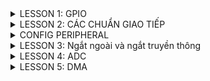 <details>
  <summary>LESSON 1: GPIO</summary>
  Để sử dụng ngoại vi GPIO ta cần thực hiện các bước sau :
  
  ![image](https://github.com/user-attachments/assets/0c621346-dd76-4e1b-be1c-ae0e3be759b1)
  
 * B1: Cấp xung clock cho ngoại vi
  Ta cần phải đọc vào diagram của mỗi loại để biết được cần phải cấp xung clock cho bus nào trên ngoại vi
  dưới đây là diagram của dòng stm32f103
  
  ![image](https://github.com/user-attachments/assets/6064d888-84fb-4ada-9d8f-b8004c4eab84)

Ví dụ: nếu bạn muốn sử dụng chân PA2 thì bạn phải cấp xung cho GPIO, muốn cấp xung cho GPIO thì phải cấp xung cho bus mà GPIO treo lên là APB2.

  * Trong VDK STM32 thì thanh ghi dùng để cấp clock là thanh ghi RCC

  * Mình sử dụng thư viện chuẩn, cú pháp để cấp/không cấp clock cho một ngoại vi là: RCC_@PeriphClockCmd(A, B) , với @ là tên bus mà mình muốn cấp clock(AHB, APB1, APB2), A là ngoại vi mà mình muốn cấp clock(RCC_APB2Periph_GPIOC,....), B là cho phép cấp/không cấp (ENABLE,...).
  
* B2 : Cấu hình ngoại vi cho GPIO
  cấu hình cho GPIO có 3 thông số chính là : pin, mode, speed.
    * Pin : Là chân mình muốn dùng (0->15)
    * mode : loại chức năng mà bạn muốn dùng, 2 chức năng cơ bản nhất của GPIO chính là Input và Output và 1 số chức năng khác như analog ...
      * cú pháp : GPIO_Mode_IN_FLOATING /GPIO_Mode_Out_PP
      * Input (đầu vào) : có nhiều loại ví dụ như floating, input_pullup, input_pulldown
          + Input floating: Đầu vào thả nổi, điện áp không cố định dao động từ 0V tới Vcc ( thông qua điện trở )
          + Input pull up: Đầu vào có trở kéo lên (điện áp mặc định trên chân là Vcc)
          + Input pull down: Đầu vào có trở kéo xuống (điện áp mặc định trên chân là 0V)
          + GPIO_Mode_AIN: Đầu vào tương tự, dùng để đo ADC
       Để hiểu rõ hơn thì nôn na là: ví dụ bạn có 1 nút nhấn đi, bạn để trạng thái mặc định là 1(tức là chưa làm gì thì trạng thái nó là 1), khi tác động trạng thái nó là 0. 
       Lúc đó bạn thiết kế bài toán là nhấn nút led sẽ sáng thì làm sao nó biết được là bạn nhấn nút? thì lúc đó nếu nó nhận được tín hiệu 0(tức là có sự thay đổi trạng thái 
       từ 0 về 1) thì nó sẽ thực hiện lệnh bật đèn.
      * Output (đầu ra): xuất tín hiệu ra ngoài . Thường dùng 2 loại chính opendrain và push-pull(pull-up & pull-down).
          + Ouput Opendrain: Đầu ra dạng cực máng hở. Chỉ có thể kéo về 0V bằng cách ghi bit 0, khi ghi bit 1, chân IO sẽ có điện áp tương ứng với nguồn nối vào IO đó.
          Khi sử dụng mode Push-pull thì trong đó nó cấu hình sẵn một điện trở rồi(kéo lên hoặc kéo xuống) nhưng ở I2C nó đã có sẵn điện trở kéo lên rồi, nên dùng OD để      
          không cần điện trở kéo cho vi điều khiển nữa. Tại vì mình đã có điện trở kéo lên rồi giờ config thêm nó sẽ gây xung đột
          + Ouput Push Pull : tương tự như pull up và pull down của input.
          * Khi nào dùng opendrain và khi nào dùng push-pull? Khi bạn muốn on/off,pwm thì dùng push. Còn opendrain thì với những giao thức nào ở trạng thái mặc định của nó đã có trở kéo lên nguồn rồi thì trong vi điều khiển ko cần dùng nữa ví dụ:làm việc với giao thức I2C 😊
     * speed : tốc độ nhận hoặc xuất tín hiệu , có 3 loại : GPIO_Speed_10MHz ,GPIO_Speed_2MHz, GPIO_Speed_50MHz thông thường thì chọn 50MHz
* Vấn đề đặt ra ở đây là? trong một chương trình mình muốn dùng 1 lúc nhiều chân đi chẳng lẻ lần nào mình cũng gọi các tham số ra , như thế sẽ rất chi là mệt, nên để tối ưu thì mình sẽ tạo 1 struct mà nó có cùng tính chất như:mode, pin, speed. Trong thư viện chuẩn, struct đó có tên là GPIO_InitTypeDef. Struct là một kiểu dữ liệu nên mình sẽ khai báo 1 biến và dùng biến đó trỏ tới các tham số trong struct. Các cấu hình sẽ lưu giá trị vào biến đó. Vậy là đã cấu hình cho 1 chân đã xong, và mình sẽ truyền 2 tham số đó là tên GPIO:GPIO cần dùng và cấu hình mình vừa mới config: con trỏ tới biến đó.

* một số hàm thông dụng :
uint8_t GPIO_ReadInputDataBit(GPIO_TypeDef* GPIOx, uint16_t GPIO_Pin);

uint16_t GPIO_ReadInputData(GPIO_TypeDef* GPIOx);

uint8_t GPIO_ReadOutputDataBit(GPIO_TypeDef* GPIOx, uint16_t GPIO_Pin);

uint16_t GPIO_ReadOutputData(GPIO_TypeDef* GPIOx);

void GPIO_SetBits(GPIO_TypeDef* GPIOx, uint16_t GPIO_Pin);//0b0000….0010

void GPIO_ResetBits(GPIO_TypeDef* GPIOx, uint16_t GPIO_Pin);

void GPIO_WriteBit(GPIO_TypeDef* GPIOx, uint16_t GPIO_Pin, BitAction BitVal);

void GPIO_Write(GPIO_TypeDef* GPIOx, uint16_t PortVal);
</details>
<details>
<summary>LESSON 2: CÁC CHUẨN GIAO TIẾP </summary>
1.Truyền nhận dữ liệu :
   Việc truyền nhận dữ liệu thực chất là việc truyền nhận các tín hiệu điện áp biểu diễn cho các bit, điện áp được truyền nhận trên các chân của Vi điều khiển.
  
  ![image](https://github.com/user-attachments/assets/242557bc-9a49-408f-89aa-11dd7f3a0a53)
Câu hỏi được đặt ra ở đây là :ví dụ 2 bit liền kề nó có cùng mức điện áp thì làm sao MCU nhận biết được đó là 2 bit? => Đó là lí do tại sao có các kiểu giao tiếp sau đây.

2.SPI - Serial Peripheral Interface :
* Các bit dữ liệu được truyền nối tiếp nhau và có xung clock đồng bộ.

* Giao tiếp song công, có thể truyền và nhận cùng một thời điểm.

* Có chế độ 1 dây: truyền hoặc nhận

* Khoảng cách truyền ngắn

* Giao tiếp 1 Master với nhiều Slave.
* kết nối với nhau bằng 4 dây

![image](https://github.com/user-attachments/assets/e2144f6d-4d56-47f6-8c75-40655d24b1be)

Giới thiệu các dây:
* SCK: Serial Clock. Thiết bị tạo clock là master và cung cấp clock cho slave. Sở dỉ là giao tiếp đồng bộ vì kiểu master và slave có chung 1 dây SCK để điều khiển truyền hay nhận của 2 thiết bị.
* MOSI: Master Out Slave In . Tín hiệu tạo bởi master và Slave nhận tín hiệu.
* MISO: Master In Slave Out. Tín hiệu tạo bởi Slave và Master nhận tín hiệu
* SS: Select Slave. Chọn thiết bị Slave để giao tiếp. Để chọn được thì Master kéo đường SS tương ứng xuống mức 0(bình thường SS ở mức 1). Giao tiếp bằng chân chọn chip Quá trình truyền nhận SPI:

![image](https://github.com/user-attachments/assets/d93ba62d-ee92-4e56-bfc7-4759f91c08c5)
![image](https://github.com/user-attachments/assets/d0d1cfe5-a8fa-43ba-a513-fcf0eba2910c)

Qúa trình truyền nhận của SPi:
* Tùy thuộc vào bit chọn định dạng khung dữ liệu (DFF trong thanh ghi SPI_CR1), dữ liệu gửi hoặc nhận là 8 bit hoặc 16 bit. Lựa chọn này phải được thực hiện trước khi kích hoạt SPI để đảm bảo hoạt động chính xác.

* Bắt đầu quá trình, master sẽ kéo chân CS của slave muốn giao tiếp xuống 0 để báo hiệu muốn truyền nhận.

* Mỗi xung clock, Master sẽ gửi đi 1 bit từ thanh ghi dịch (Shift Register) của nó đến thanh ghi dịch của Slave thông qua đường MOSI. Đồng thời Slave cũng gửi lại 1 bit đến cho Master qua đường MISO.Như vậy sau 8 chu kỳ clock thì hoàn tất việc truyền và nhận 1 byte dữ liệu.
![image](https://github.com/user-attachments/assets/d4a7f903-68b0-4969-be62-7ff8f5c2e1e5)

Các mode trong SPI :
* CPOL:
   + Bằng 0 thì lúc mặc định là 0. Muốn tạo ra clock để báo hiệu truyền nhận thì ta kéo nó từ 0 lên 1 rồi về 0 là tạo ra 1 xung clock để truyền nhận 1 bit
   + Bằng 1 thì lúc mặc định là 1. Muốn tạo ra clock để báo hiệu truyềnn nhận thì ta kéo nó từ 1 xuống 0 rồi về 1 là tạo ra 1 xung clock để truyền nhận 1 bit.
*CPHA:
   + Bằng 0 :Bit dữ liệu đầu ra sẽ rơi vào cạnh xung đầu tiên của chu kì.
   + Bằng 1 :Bit dữ liệu đầu ra sẽ rơi vào cạnh xung thứ hai của chu kì.
* Tốc độ truyền khoảng vài Mbps hoặc vài chục Mbps.

![image](https://github.com/user-attachments/assets/b0e4c6b1-05f8-4360-a5e8-da50b1095606)

* Với stm32f103: tần só xung là 72MHz, qua bộ chia 8(có thể chọn bộ chia 2,4,8....) -> Tốc độ bằng 9 Mbps
* Ưu, nhược điểm của chuẩn giao tiếp SPI:

Ưu điểm:
 + Không có hệ thống định địa chỉ slave phức tạp như I2C
 + Tốc độ truyền dữ liệu cao hơn I2C (nhanh gần gấp đôi)
 + Hỗ trợ truyền dữ liệu hai chiều đồng thời (full-duplex), giúp tăng hiệu suất giao tiếp.

Nhược điểm:
 + Sử dụng bốn dây (I2C và UART sử dụng hai dây).
 + Chỉ cho phép một master duy nhất.
 + khoảng cách truyền ngắn
3.I2C - Inter-Integrated Circuit :
![image](https://github.com/user-attachments/assets/52911af4-be37-4c2d-b485-5825a446ee31)


* I2C là một giao thức truyền thông nối tiếp đồng bô, nên các bit dữ liệu truyền đi được đồng bộ hóa với xung nhịp do Master điều khiển.
* I2C có 2 dây đó là SCL và SDA vào điện trở kéo lên nguồn:
   + SDA (Serial Data) - đường truyền cho master và slave để gửi và nhận dữ liệu.
   + SCL (Serial Clock) - đường mang tín hiệu xung nhịp.
* Hoạt động ở chế độ bán song công(tức là tại một thời điểm thì nó chỉ có thể truyền hoặc nhận, nếu muốn nhận phải đợi truyền xong).
* Bán song công vì: nó chỉ có 2 dây 1 là SCL(clock) và 1 dây là SDA để truyền, chỉ có 1 dây nên không thể 1 lúc mà vừa truyền vừa nhận dữ liệu được.
* I2C nó không truyền theo từng bit giống như SPI mà nó sẽ truyền theo từng frame
* I2C giao tiếp bằng địa chỉ Data frame của I2C:
![image](https://github.com/user-attachments/assets/710a093c-52fe-4746-ba7f-c6cba82ec170)

* Qúa trình truyền dữ liệu I2C :
  + Đầu tiên phải có bit start condition( SDA kéo xuống mức 0 trước SCL để tạo ra tín hiệu, bình thường 2 dây này ở mức 1 tại vì nó được gắn vào điện trở kéo lên nguồn).
  + Tiếp theo là 7 or 10 bit địa chỉ(tùy thuộc vào chip) và 1 bit r/w.
  + Phải gửi địa chỉ vì nó cùng 1 lúc truyền nhận nhiều thiết bị, để phân biệt chúng thì mỗi con phải có 1 địa chỉ, khi nó truyền bit địa chỉ thì tất cả sẽ được nhận m, thiết bị nào ứng với địa chỉ đó thì sẽ biết là sắp có quá trình truyền/nhận. Còn bit R/W để nó nói với slave tương ứng với địa chỉ đó là nó sẽ truyền hay đọc dữ liệu(0:Read là master sẽ đọc được trạng thái của Slave, 1.Write:master viết data cho slave).
  + tiếp theo sẽ là bit ACK/NACK nếu slave nào đó gửi lại 1 bit ack điều đó có nghĩa là địa chỉ đã đúng master sẽ gửi tiếp 8 bit data, sau khi đã gửi xong 8 bit data thì bên slave lại gửi tiếp bit ACK( nếu như đã nhận đủ và thành công) hoặc bit NACK(nếu không nhận được hoặc bị lỗi khung truyền)
  + kết thúc sẽ là 1 bit stop nó sẽ kéo SDA lên mức 1 trong khi SCL vẫn ở mức 1
* lưu ý : master hoàn toàn kiểm soát SCL , slave chỉ hoạt động theo

![image](https://github.com/user-attachments/assets/77fad496-755b-498c-beb2-17035689a3cc)

3.UART - Universal Asynchronous Receiver-Transmitter
* là một giao thức truyền thông phần cứng dùng giao tiếp nối tiếp không đồng bộ và có thể cấu hình được tốc độ
* UART chỉ 2 thiết bị với nhau(giao tiếp 1 - 1)
* uart là truyền thông bất đồng bộ nên 2 chủ thể có thể biết mà tương tác với nhau thì dựa vào baudrate. Khác baudrate vẫn truyền được nhưng dư liệu truyền, nhận sẽ bị sai.
* tốc độ truyền của UART được đặt ở một số chuẩn, chẳng hạn như 9600, 19200, 38400, 57600, 115200 baud và các tốc độ khác
* UART :
   + 2 dây TX,RX
   + một master và một slave
   + Quá trình truyền dữ liệu thường sẽ diễn ra ở 3.3V hoặc 5V
* UART truyền dữ liệu nối tiếp, theo 1 trong 3 chế độ:
   * Simplex: Chỉ tiến hành giao tiếp một chiều.
   * Half duplex: Dữ liệu sẽ đi theo một hướng tại 1 thời điểm
   * Full duplex: Thực hiện giao tiếp đồng thời đến và đi từ mỗi master và slave
* Data frame UART :
![image](https://github.com/user-attachments/assets/1921d7c6-365c-400d-9a6e-e86cc09c2a26)
* Để bắt đầu truyền nhận khi có Start Bit(kéo TX từ 1->0).
* có 5 đến 9 bit dữ liệu.
* 0 to 1 Parity bit (bit chẵn lẻ).
   * Bit chẵn lẻ kiểm tra xem dữ liệu nhận đúng hay chưa.
   * Quy luật chẵn: nếu tổng số bit 1 là số chẵn thì bit đó là 0, còn quy luật lẻ là nếu tổng sốt bit lẻ là số chẵn thì thêm số 1.
* 1 hoặc 2 stop bit(kéo chân Rx lên 1).
</details>
<details>
  <summary> CONFIG PERIPHERAL</summary>
  * Các giao thức trong chúng ta đều có thể triển khai bằng SOFTWARE và HARDWARE :
  
   + SOFTWARE : thường dùng để mô phỏng lại quá trình giao thức đó hoạt động mà không cần phải sử dụng đến chân có sẵn trong mạch mà vẫn có thể biến các chân GPIO thành nó hay còn gọi là giả lập giao thức (em có để mô phỏng ở trên)
    
   + HARDWARE : dùng các chân được tích hợp trong mạch giúp dễ dàng triển khai các chức năng của giao thức
  * datasheet :

    ![image](https://github.com/user-attachments/assets/2f4bdc01-1db4-4740-8d18-1290caf3221a)

1.SPI - HARDWARE :
  * STM32F1 có 2 khối SPI, SPI1 ở APB2 và SPI2 ở PAB1. Các khối này được xây dựng các kết nối, driver và các hàm riêng trong bộ thư viện chuẩn.
  b1. đầu tiên phải cấu hình chân SPI  bằng cách đọc datasheet :

    vd : tôi chọn SPI1 thì cần cấu hình chân này :
    
    ![image](https://github.com/user-attachments/assets/1cd6a87e-6546-4b3b-ad23-059c1cce3af7)
    
  b2. cấu hình tham số của SPI :

  ![image](https://github.com/user-attachments/assets/a17aac75-2ff3-498a-8cf7-a7f751b2ae0f)

  b3. tùy hình vào cấu hình truyền hoặc nhận ta sẽ có các hàm khác nhau :
  
  ![image](https://github.com/user-attachments/assets/c0488c58-6527-40ca-85bb-97e7bfdbc230)
  
* Một số hàm và cờ quan trọng :
![image](https://github.com/user-attachments/assets/f585370b-cb97-4191-8fc7-e982ac4a3744)

2. I2C - HARDWARE :
 * tương tự như SPI , Các bước thực hiện là: Xác định các chân I2C -> Cấu hình GPIO -> Cấu hình I2C

![image](https://github.com/user-attachments/assets/407157d0-59d1-4ff2-8bce-67d50b72ef6f)
+ cấu hình I2C :

![image](https://github.com/user-attachments/assets/3b61633d-1859-46d4-ae49-0faa0ccec37f)

* cấu hình truyền hoặc nhận :

  ![image](https://github.com/user-attachments/assets/a886b2c3-935a-4415-bd44-2b28c43e699e)

  ![image](https://github.com/user-attachments/assets/fa358374-99bb-4c8b-8fbc-8c338adcdd93)

* một số hàm và cờ quan trọng :

![image](https://github.com/user-attachments/assets/d7ce6cd0-0bbe-4210-a55a-209f1b052c63)

![image](https://github.com/user-attachments/assets/7d2053b2-622b-491c-8532-67155d32bdc9)

3. UART - HARDWARE :
* Các bước cấu hình uart : xác định chân UART -> cấu hình chân GPIO -> Cấu hình UART
 + cấu hình chân GPIO :

![image](https://github.com/user-attachments/assets/de2770b7-87f9-4b6d-b840-5e184e14c70b)

![image](https://github.com/user-attachments/assets/ce77d80c-9e50-43a6-9a3c-ff4dce77764c)
 + cấu hình uart :

![image](https://github.com/user-attachments/assets/70ca7997-7653-42d6-8857-b385e260ffeb)

+ hàm truyền hoặc nhận :

  ![image](https://github.com/user-attachments/assets/fbc63be8-3363-4eb9-84bc-e8e481046e48)
+ một số cờ quan trọng :

![image](https://github.com/user-attachments/assets/22253543-2810-4578-acc6-7e216f89fb2e)
</details>
<details>
  <summary>LESSON 3: Ngắt ngoài và ngắt truyền thông</summary>
* Ngắt là 1 sự kiện khẩn cấp xảy ra trong hay ngoài vi điều khiển. Nó yêu MCU phải dừng chương trình chính và thực thi chương trình ngắt. Hàm phục vụ ngắt.
  
* Sau khi xử lí xong nhiệm vụ này thì bộ đếm chương trình sẽ trả về giá trị trước đó để bộ xử lí thực hiện công việc còn đang dang dở. Như vậy, ngắt có mức độ ưu tiên cao nhất, thường xử lí các sự kiện bất ngờ nhưng không tốn thời gian. Ngắt có 2 loại: ngắt có thể xuất phát từ tín hiệu bên trong con chip(ngắt báo bộ đếm timer/counter tràn, ngắt báo quá trình gửi dữ liệu bằng RS232 kết) hoặc ngắt do các tác nhân bên ngoài(nhấn button, ngắt báo có 1 gói dữ liệu nhận được).

VD : Cách chương trình chạy ngắt thực hiện :

![image](https://github.com/user-attachments/assets/4b6982b5-09ed-4115-bcc8-01f7663c685f)

1.Ngắt ngoài :
Ngắt ngoài là 1 sự kiện ngắt xảy ra khi có tín hiệu can thiệp từ bên ngoài, từ phần cứng, người sử dụng hay ngoại vi...
 * Ngắt ngoài của chip STM32F103 bao gồm có 16 line:

![image](https://github.com/user-attachments/assets/a233d50d-402f-4d9b-a20c-fa07f0136527)
  + mỗi line chỉ được gắn với một một port duy nhất và không thể cấu hình cho các port khác , vì thế chúng ta cần phải phân chia các line 1 cách phù hợp để không bị trùng ngắt.

     vd : Line0 nếu chúng ta đã chọn chân PA0 (chân 0 ở port A) làm chân ngắt thì tất cả các chân 0 ở các Port khác không được khai báo làm chân ngắt ngoài nữa
    
  + các Line ngắt sẽ được phân vào các Vector ngắt tương ứng. Các Line ngắt của chip STM32F103 được phân bố vào các vector ngắt như sau:
    
    ![image](https://github.com/user-attachments/assets/bdca1584-d56a-4a1a-b6cb-1ae6779c7ec7)
    
    + Các Line0, Line1, Line2, Line3, Line4 sẽ được phân vào các vector ngắt riêng biệt EXTI0, EXTI1, EXTI2, EXTI3, EXTI4, còn từ Line5->Line9 sẽ được phân vào vector ngắt EXTI9_5, Line10->Line15 được phân vào vecotr EXTI15_10.

    + các ngắt quyết định mức độ thực hiện thông qua mức độ ưu tiên :
       + ngắt nào có độ ưu tiên cao hơn thì ngắt đó thực hiên trước.
       + MCU sẽ kiểm tra ngắt có cùng một mức Preemption Priority thì ngắt nào có Sub Priority cao hơn thì ngắt đó được thực hiện trước.
       + Còn trường hợp 2 ngắt có cùng mức Preemption và Sub Priority luôn thì ngắt nào đến trước được thực hiện trước.
      
* Để sử dụng ngắt ngoài ta thực hiện các bước sau: Xác định các chân ngắt ngoài -> Cấu hình các chân GPIO
   + Trước tiên muốn sử dung bất cứ ngoại vi nào thì mình phải bật Clock của bus gắn với ngoại vi đó, ngoài ra phải bật thêm AFIO. AFTO là những cái funtion thay thế. 
      + cấu hình RCC :
        
     ![image](https://github.com/user-attachments/assets/980a360c-bc39-4a22-80bf-24ebd0a3f0f8)

      + sau đó cấu hình GPIO:
     
     ![image](https://github.com/user-attachments/assets/54033f18-9f32-472a-9115-a91c1c95bf22)

      + Cấu hình NVIC :
        trước hết chúng ta cần phải tra bảng NVIC:
        
        ![image](https://github.com/user-attachments/assets/de5d5a22-d9d6-41cf-adab-77c3292b3755)
        
        Sau đó cấu hình NVIC tùy theo Group và mức độ ưu tiên khi tra :
        
        ![image](https://github.com/user-attachments/assets/82e0fdca-fe35-4caa-bba3-9e88cf93e11f)

        vd : ![image](https://github.com/user-attachments/assets/6ca07c33-f3a8-4b02-af8e-80402349cf6a)

     + cấu hình EXTI :
       
       ![image](https://github.com/user-attachments/assets/8aa8a1a4-76a3-4a55-ae61-934d721f832d)

       VD : ![image](https://github.com/user-attachments/assets/61853b7b-49a8-44bd-b28b-454a5ae6ec34)

     + sau cùng là hàm phục vụ ngắt ngoài : EXTIx_IRQHandler() (x là line ngắt tương ứng), Hàm EXTI_GetITStatus(EXTI_Linex) :Kiểm tra cờ ngắt của line x tương ứng. Hàm EXTI_ClearITPendingBit(EXTI_Linex): Xóa cờ ngắt ở line x.

     ![image](https://github.com/user-attachments/assets/ce2e8acb-0135-4baa-ae8e-3c9a03d1ce4f)
      
2. Ngắt truyền thông :
* STM32F103 hỗ trợ các ngắt cho các giao thức như : SPI, I2C, UART ... các ngắt này giúp cho việc truyền hoặc nhận dữ liệu không bị sai sót và tránh bị mất dữ liệu
* ở đây em sẽ vd về UART với ngắt nhận , các giao thức còn lại cũng tương tự như vậy :
  
  các bước cấu hình ngắt uart như sau : cấu hình chân GPIO -> cấu hình NVIC -> Cấu hình uart.
  
  + bật clock :
    
  RCC_APB2PeriphClockCmd(RCC_APB2Periph_GPIOA |RCC_APB2Periph_USART1,ENABLE);
  + cấu hình GPIO :
    
    ![image](https://github.com/user-attachments/assets/94e434ed-8f1a-47df-9671-b1bb9310f8e2)
    
  + cấu hình NVIC :
    
    ![image](https://github.com/user-attachments/assets/6a2628fc-b85c-4d77-9b1c-dfeeef49bad5)
    
  + cấu hình uart :

    ![image](https://github.com/user-attachments/assets/c43d8978-4306-4d08-b3e1-a9792a7d7b8f)

  + hàm ngắt uart :
    
    ![image](https://github.com/user-attachments/assets/d1c95439-f349-4623-ac24-0cdb679049a4)
 
    + Trong hàm phục vụ ngắt, ta kiểm tra ngắt đến là ngắt nhận RXNE hay ngắt truyền TX, bằng  hàm USART_GetITStatus. Tùy theo tín hiệu ngắt mà có thể lập trình tác vụ khác nhau. Sau khi thực thi xong, có thể xóa cờ ngắt để đảm bảo không còn ngắt trên line (thông thường cờ ngắt sẽ tự động xóa).
</details>
<details>
  <summary>LESSON 4: ADC </summary>
* Vi điều khiển hay các thiết bị ngày nay đều sử dụng tín hiệu số dựa trên các bit nhị phân để hoạt động. Còn thực tế thì không chỉ mãi là tín hiệu số mà là tín hiệu tương tự và liên tục vì vậy cần phải có thiết bị chuyển đổi từ tín hiệu tương tự sang tín hiệu số. *ADC - Analog to Digital Convert*: bộ chuyển đổi từ tín hiệu tương tự sang tín hiệu số

![image](https://github.com/user-attachments/assets/6369b5d8-2b97-4c49-b384-ceabcd2db3d3)

Khả năng chuyển đổi của ADC phụ thuộc vào 2 yếu tố
 + Độ phân giải: Số bit mà ADC sử dụng để mã hóa tín hiệu. Hay còn gọi là số mức tín hiệu được biểu diễn(có độ phân giải càng cao thì độ chính xác càng lớn.)
 + Tần số/Chu kì lấy mẫu: tốc độ/khoảng thời gian giữa 2 lần mã hóa(tần số lấy mẫu càng cao thì chuyển đổi sẽ có độ chính xác càng lớn). Tần số lấy mẫu = 1/(thời gian lấy mẫu + thời gian chuyển đổi).
Trong stm32 có 2 kênh ADC đó là ADC1 và ADC2, mỗi bộ có tối đa 9 channel với nhiều mode hoạt động, kết quả chuyển đổi được lưu trong thanh ghi 16 bit.
 + Độ phân giải: 12 bit
 + Có các ngắt hổ trợ, có thể điều khiển hoạt động ADC bằng xung Trigger.
 + Thời gian chuyển đổi nhanh: 1us tại tần số 65Mhz.
 + Có bộ DMA giúp tăng tốc độ xử lí Sơ đồ khối bộ ADC:

![image](https://github.com/user-attachments/assets/a4ca6023-cb18-47e8-8baa-7a69def828c0)

Các bước thực hiện ADC :

Cấu hình GPIO -> Cấu hình ADC

 + xác định chân và port :
![image](https://github.com/user-attachments/assets/325f6f30-0f71-43e2-9779-b8edb0bc2a6a)

 + Các chế độ của ADC:
   + Single: ADC chỉ đọc 1 kênh duy nhất, và chỉ đọc khi kênh nào được yêu câu.
   + Single Continous: sẽ đọc 1 kênh duy nhất, nhưng đọc dữ liệu nhiều lần
   + Scan: Multi-Channels: Quét qua và đọc dữ liệu nhiều kênh, nhưng chỉ đọc khi nào được yêu cầu.
   + Scan: Continous Multi-Channels Repeat: Quét qua và đọc dữ liệu nhiều kênh, nhưng đọc liên tiếp nhiều lần giống như Single Continous.

![image](https://github.com/user-attachments/assets/e6174bc2-da3b-42f0-a1a2-dbcba43ba2ea)
</details>
<details>
  <summary>LESSON 5: DMA </summary>
  * DMA – Direct memory access được sử dụng với mục đích truyền data với tốc độ cao từ thiết bị ngoại vi đến bộ nhớ cũng như từ bộ nhớ đến bộ nhớ
  * Với DMA, dữ liệu sẽ được truyền đi nhanh chóng mà không cần đến bất kỳ sự tác động nào của CPU. Điều này sẽ giữ cho tài nguyên của CPU được rảnh rỗi cho các thao tác khác. Đồng thời tránh việc data nhận về từ ngoại vi bị mất mát
  
  ![image](https://github.com/user-attachments/assets/6486c7a3-a68c-4935-91d3-df3c1b6564c2)

  * DMA có thể điều khiển data truyền từ :
    + Bộ nhớ đến Peripheral
    + Ngược lại, Periph đến Bộ nhớ.
    + Giữa 2 vùng nhớ.
  * Sơ đồ khối bộ DMA :

    ![image](https://github.com/user-attachments/assets/4efaf9d9-aef4-4c68-a1a3-b47772a78db6)
  * STM32F1 có 2 bộ DMA với nhiều kênh, mỗi kênh có nhiều ngoại vi có thể dùng DMA như bảng:

    ![image](https://github.com/user-attachments/assets/df2194b2-25f5-4328-91e9-6b7691982600)
    ●	Các Channel đều có thể được cấu hình riêng biệt.
    ●	Mỗi Channel được kết nối để dành riêng cho tín hiệu DMA từ các thiết bị ngoại vi hoặc tín hiệu từ bên trong MCU.
    ●	Có 4 mức ưu tiên có thể lập trình cho mỗi Channel.
    ●	Kích thước data được sử dụng là 1 Byte, 2 Byte (Half Word) hoặc 4byte (Word)
    ●	Hỗ trợ việc lặp lại liên tục Data.
    ●	5 cờ báo ngắt (DMA Half Transfer, DMA Transfer complete, DMA Transfer Error, DMA FIFO Error, Direct Mode Error).
    ●	Quyền truy cập tới Flash, SRAM, APB1, APB2, APB.
    ●	Số lượng data có thể lập trình được lên tới 65535.
    ●	Đối với DMA2, mỗi luồng đều hỗ trợ để chuyển dữ liệu từ bộ nhớ đến bộ nhớ

</details>
